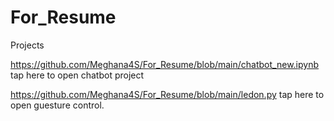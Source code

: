 # For_Resume
Projects

https://github.com/Meghana4S/For_Resume/blob/main/chatbot_new.ipynb tap here to open chatbot project

https://github.com/Meghana4S/For_Resume/blob/main/ledon.py tap here to open guesture control.

